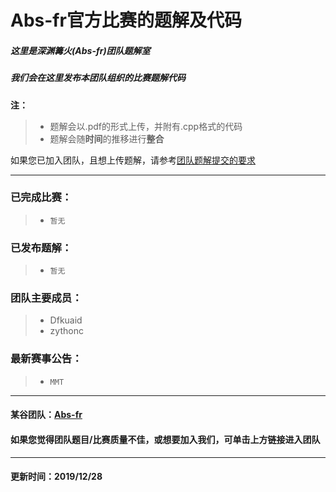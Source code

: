 # Abs-fr官方比赛的题解及代码

##### 这里是深渊篝火(Abs-fr)团队题解室

##### 我们会在这里发布本团队组织的比赛题解代码

**注：**

> - 题解会以.pdf的形式上传，并附有.cpp格式的代码
> - 题解会随**时间**的推移进行**整合**

如果您已加入团队，且想上传题解，请参考[团队题解提交的要求](https://github.com/Dfkuaid/Abs-fr/blob/master/团队题解提交的要求.md)

---

### 已完成比赛：

> - ```暂无```
### 已发布题解：

> - ```暂无```
### 团队主要成员：

> - Dfkuaid
> - zythonc
### 最新赛事公告：
> - ```MMT```

---
#### 某谷团队：[Abs-fr](https://www.luogu.com.cn/team/23474)

#### 如果您觉得团队题目/比赛质量不佳，或想要加入我们，可单击上方链接进入团队

---
#### 更新时间：2019/12/28
